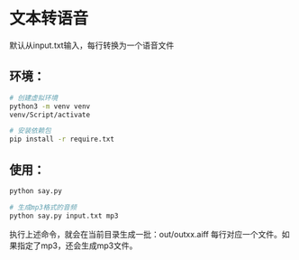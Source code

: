 # 文本转语音

默认从input.txt输入，每行转换为一个语音文件

## 环境：

```bash
# 创建虚拟环境
python3 -m venv venv
venv/Script/activate

# 安装依赖包
pip install -r require.txt
```

## 使用：

```bash
python say.py

# 生成mp3格式的音频
python say.py input.txt mp3
```

执行上述命令，就会在当前目录生成一批：out/outxx.aiff 每行对应一个文件。如果指定了mp3，还会生成mp3文件。